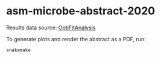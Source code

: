 # asm-microbe-abstract-2020

Results data source: [OptiFitAnalysis](https://github.com/SchlossLab/OptiFitAnalysis/tree/master/subworkflows/2_fit_sample_ref/results)

To generate plots and render the abstract as a PDF, run:
```bash
snakemake
```
